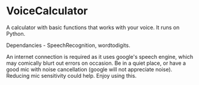 # VoiceCalculator
A calculator with basic functions that works with your voice.
It runs on Python.

Dependancies - SpeechRecognition, wordtodigits.

An internet connection is required as it uses google's speech engine, which may comically blurt out errors on occasion.
Be in a quiet place, or have a good mic with noise cancellation (google will not appreciate noise). Reducing mic sensitivity could help.
Enjoy using this.
